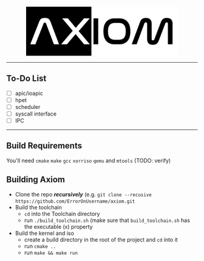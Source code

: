 <p align="center">
	<img width=400 src="meta/logo.png"/>
</p>

---

## To-Do List
- [ ] apic/ioapic
- [ ] hpet
- [ ] scheduler
- [ ] syscall interface
- [ ] IPC

---

## Build Requirements

You'll need `cmake` `make` `gcc` `xorriso` `qemu` and `mtools` (TODO: verify)

## Building Axiom
  * Clone the repo ***recursively*** (e.g. `git clone --recusive https://github.com/ErrorOnUsername/axiom.git`
  * Build the toolchain
    - `cd` into the Toolchain directory
    - run `./build_toolchain.sh` (make sure that `build_toolchain.sh` has the executable (x) property
  * Build the kernel and iso
    - create a build directory in the root of the project and `cd` into it
    - run `cmake ..`
    - run `make && make run`
